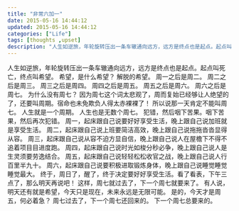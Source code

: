 ```yaml
---
title: "非常六加一"
date: 2015-05-16 14:44:12
updated: 2015-05-16 14:44:12
categories: ["Life"]
tags: [thoughts ,upset]
description: "人生如逆旅，年轮旋转压出一条车辙通向远方，远方是终点也是起点。起点叫死亡，终点叫希望。 希望，是什么希望？ 解脱的希望。"
---
```


人生如逆旅，年轮旋转压出一条车辙通向远方，远方是终点也是起点。起点叫死亡，终点叫希望。
希望，是什么希望？
解脱的希望。
周一之后是周二。
周二之后是周三。
周三之后是周四。
周四之后是周五。
周五之后是周六。
周六之后是周七。
为什么没有周七？
因为周七这个词太悲观了，周而复始已经够让人绝望的了，还要叫周期。宿命也未免欺负人得太赤裸裸了！
所以说那一天肯定不能叫周七。
人生就是一个周期。
人生也是无数个周七。
犯错，然后咽下苦果。咽下苦果，然后再次犯错。
周一，起床跟自己说要好好享受生活，晚上跟自己说加班就是享受生活。
周二，起床跟自己说上班要简洁高效，晚上跟自己说拖拖沓沓显得从容。
周三，起床跟自己说从容不迫方显自信，晚上跟自己说人在屋檐下不得不追着项目目进度跑。
周四，起床跟自己说时光如梭分秒必争，晚上跟自己说人是生灵须要劳逸结合。
周五，起床跟自己说轻轻松松收官之战，晚上跟自己说人行百里半九十。
周六，起床跟自己说要积极进取锻炼身体，晚上跟自己说睡觉睡觉睡觉最大。
终于，周日了，醒了，终于决定要好好享受生活。看了看表，下午三点了，那么明天再说吧！
这样，周七就过去了，下一个周七就要来了。
有人说，明天还有就是希望，今天只是现在，未来永远是无限可能。
是的，今天才是周五，何必着急？
周七过去了，下一个周七还回来的。
下一个周七总要来的。
